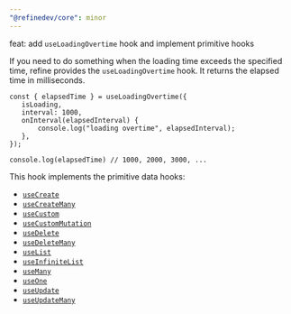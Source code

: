 ```yaml
---
"@refinedev/core": minor
---
```


feat: add `useLoadingOvertime` hook and implement primitive  hooks

If you need to do something when the loading time exceeds the specified time, refine provides the `useLoadingOvertime` hook. It returns the elapsed time in milliseconds.


```tsx
const { elapsedTime } = useLoadingOvertime({
   isLoading,
   interval: 1000,
   onInterval(elapsedInterval) {
       console.log("loading overtime", elapsedInterval);
   },
});

console.log(elapsedTime) // 1000, 2000, 3000, ...
```

This hook implements the primitive data hooks: 

- [`useCreate`](https://refine.dev/docs/api-reference/core/hooks/data/useCreate/#overtimeoptions)
- [`useCreateMany`](https://refine.dev/docs/api-reference/core/hooks/data/useCreateMany/#overtimeoptions)
- [`useCustom`](https://refine.dev/docs/api-reference/core/hooks/data/useCustom/#overtimeoptions)
- [`useCustomMutation`](https://refine.dev/docs/api-reference/core/hooks/data/useCustomMutation/#overtimeoptions)
- [`useDelete`](https://refine.dev/docs/api-reference/core/hooks/data/useDelete/#overtimeoptions)
- [`useDeleteMany`](https://refine.dev/docs/api-reference/core/hooks/data/useDeleteMany/#overtimeoptions)
- [`useList`](https://refine.dev/docs/api-reference/core/hooks/data/useList/#overtimeoptions)
- [`useInfiniteList`](https://refine.dev/docs/api-reference/core/hooks/data/useInfiniteList/#overtimeoptions)
- [`useMany`](https://refine.dev/docs/api-reference/core/hooks/data/useMany/#overtimeoptions)
- [`useOne`](https://refine.dev/docs/api-reference/core/hooks/data/useOne/#overtimeoptions)
- [`useUpdate`](https://refine.dev/docs/api-reference/core/hooks/data/useUpdate/#overtimeoptions)
- [`useUpdateMany`](https://refine.dev/docs/api-reference/core/hooks/data/useUpdateMany/#overtimeoptions)
